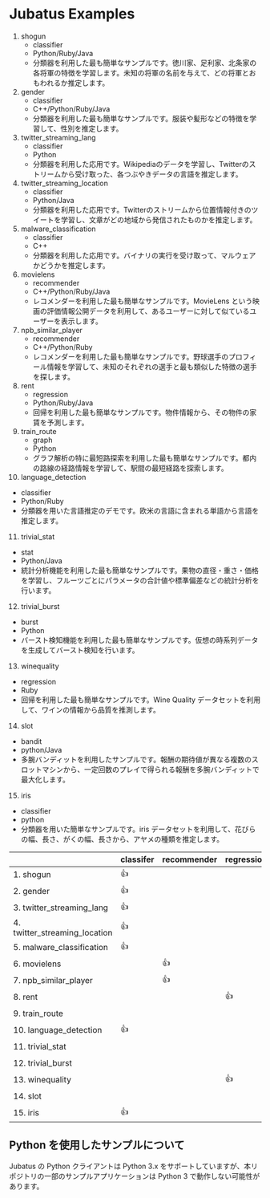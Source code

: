 Jubatus Examples
================

1. shogun
   - classifier
   - Python/Ruby/Java
   - 分類器を利用した最も簡単なサンプルです。徳川家、足利家、北条家の各将軍の特徴を学習します。未知の将軍の名前を与えて、どの将軍とおもわれるか推定します。
2. gender
   - classifier
   - C++/Python/Ruby/Java
   - 分類器を利用した最も簡単なサンプルです。服装や髪形などの特徴を学習して、性別を推定します。
3. twitter\_streaming\_lang
   - classifier
   - Python
   - 分類器を利用した応用です。Wikipediaのデータを学習し、Twitterのストリームから受け取った、各つぶやきデータの言語を推定します。
4. twitter\_streaming\_location
   - classifier
   - Python/Java
   - 分類器を利用した応用です。Twitterのストリームから位置情報付きのツイートを学習し、文章がどの地域から発信されたものかを推定します。
5. malware\_classification
   - classifier
   - C++
   - 分類器を利用した応用です。バイナリの実行を受け取って、マルウェアかどうかを推定します。
6. movielens
   - recommender
   - C++/Python/Ruby/Java
   - レコメンダーを利用した最も簡単なサンプルです。MovieLens という映画の評価情報公開データを利用して、あるユーザーに対して似ているユーザーを表示します。
7. npb\_similar\_player
   - recommender
   - C++/Python/Ruby
   - レコメンダーを利用した最も簡単なサンプルです。野球選手のプロフィール情報を学習して、未知のそれぞれの選手と最も類似した特徴の選手を探します。
8. rent
   - regression
   - Python/Ruby/Java
   - 回帰を利用した最も簡単なサンプルです。物件情報から、その物件の家賃を予測します。
9. train\_route
   - graph
   - Python
   - グラフ解析の特に最短路探索を利用した最も簡単なサンプルです。都内の路線の経路情報を学習して、駅間の最短経路を探索します。
10. language\_detection
   - classifier
   - Python/Ruby
   - 分類器を用いた言語推定のデモです。欧米の言語に含まれる単語から言語を推定します。
11. trivial\_stat
   - stat
   - Python/Java
   - 統計分析機能を利用した最も簡単なサンプルです。果物の直径・重さ・価格を学習し、フルーツごとにパラメータの合計値や標準偏差などの統計分析を行います。
12. trivial\_burst
   - burst
   - Python
   - バースト検知機能を利用した最も簡単なサンプルです。仮想の時系列データを生成してバースト検知を行います。
13. winequality
   - regression
   - Ruby
   - 回帰を利用した最も簡単なサンプルです。Wine Quality データセットを利用して、ワインの情報から品質を推測します。
14. slot
   - bandit
   - python/Java
   - 多腕バンディットを利用したサンプルです。報酬の期待値が異なる複数のスロットマシンから、一定回数のプレイで得られる報酬を多腕バンディットで最大化します。
15. iris
   - classifier
   - python
   - 分類器を用いた簡単なサンプルです。iris データセットを利用して、花びらの幅、長さ、がくの幅、長さから、アヤメの種類を推定します。

|                                     | classifer | recommender | regression | stat | graph | anomaly | burst | bandit |Language     |
|-------------------------------------|-----------|-------------|------------|------|-------|---------|-------|--------|-------------|
| 1. shogun                           | :+1:      |             |            |      |       |         |       |        |Py/Ru/Ja     |
| 2. gender                           | :+1:      |             |            |      |       |         |       |        |C++/Py/Ru/Ja |
| 3. twitter\_streaming\_lang         | :+1:      |             |            |      |       |         |       |        |Py           |
| 4. twitter\_streaming\_location     | :+1:      |             |            |      |       |         |       |        |Py/Ja        |
| 5. malware\_classification          | :+1:      |             |            |      |       |         |       |        |C++          |
| 6. movielens                        |           | :+1:        |            |      |       |         |       |        |C++/Py/Ru/Ja |
| 7. npb\_similar\_player             |           | :+1:        |            |      |       |         |       |        |C++/Py/Ru    |
| 8. rent                             |           |             | :+1:       |      |       |         |       |        |Py/Ru/Ja     |
| 9. train\_route                     |           |             |            |      | :+1:  |         |       |        |Py           |
|10. language\_detection              | :+1:      |             |            |      |       |         |       |        |Py/Ru        |
|11. trivial\_stat                    |           |             |            | :+1: |       |         |       |        |Py/Ja        |
|12. trivial\_burst                   |           |             |            |      |       |         | :+1:  |        |Py           |
|13. winequality                      |           |             | :+1:       |      |       |         |       |        |Ru           |
|14. slot                             |           |             |            |      |       |         |       |  :+1:  |Py/Ja        |   
|15. iris                             | :+1:      |             |            |      |       |         |       |        |Py           |   

Python を使用したサンプルについて
------------------------------------

Jubatus の Python クライアントは Python 3.x をサポートしていますが、本リポジトリの一部のサンプルアプリケーションは Python 3 で動作しない可能性があります。
